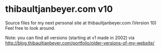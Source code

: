 # thibaultjanbeyer.com v10
Source files for my next personal site at thibaultjanbeyer.com (Version 10)  
Feel free to look around.

Note: you can find all versions (starting at v1 made in 2002) via http://blog.thibaultjanbeyer.com/portfolio/older-versions-of-my-website/
